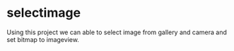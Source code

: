 # selectimage
Using this  project we can able to select image from gallery and camera and  set bitmap to imageview.
